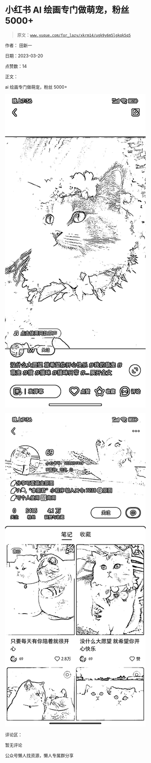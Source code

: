 # 小红书 AI 绘画专门做萌宠，粉丝 5000+

> 原文：[`www.yuque.com/for_lazy/xkrm14/ugk9y6m5lgkqk5q5`](https://www.yuque.com/for_lazy/xkrm14/ugk9y6m5lgkqk5q5)



作者： 田新一



日期：2023-03-20



点赞数：14



正文：



ai 绘画专门做萌宠，粉丝 5000+



![](img/fd5356a49c2c1c1243f104e28c2c6672.png)  

![](img/140ac890aa6f14da81b6aaaa77e89ea1.png)  

评论区：



暂无评论



公众号懒人找资源，懒人专属群分享

